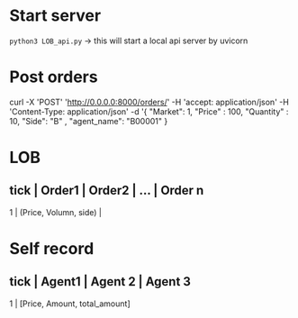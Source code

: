 # Start server
`python3 LOB_api.py` -> this will start a local api server  by uvicorn

# Post orders
curl -X 'POST' 'http://0.0.0.0:8000/orders/' -H 'accept: application/json'  -H 'Content-Type: application/json' 
  -d '{
    "Market": 1,
    "Price" : 100,
    "Quantity" :  10,
    "Side": "B" ,
    "agent_name": "B00001"
}

# LOB
tick | Order1 | Order2 | ... | Order n
---
1    |  (Price, Volumn, side) | 

# Self record
tick | Agent1 | Agent 2 | Agent 3
---
1    | [Price, Amount, total_amount]